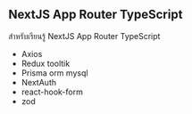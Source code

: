 ## NextJS App Router TypeScript

สำหรับเรียนรู้ NextJS App Router TypeScript

- Axios
- Redux tooltik
- Prisma orm mysql
- NextAuth
- react-hook-form
- zod
